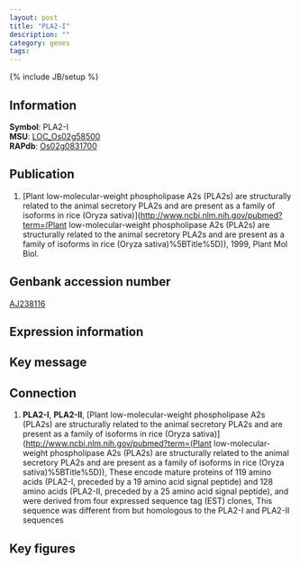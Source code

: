 ```yaml
---
layout: post
title: "PLA2-I"
description: ""
category: genes
tags: 
---
```

{% include JB/setup %}

## Information
__Symbol__: PLA2-I  
__MSU__: [LOC_Os02g58500](http://rice.plantbiology.msu.edu/cgi-bin/ORF_infopage.cgi?orf=LOC_Os02g58500)  
__RAPdb__: [Os02g0831700](http://rapdb.dna.affrc.go.jp/viewer/gbrowse_details/irgsp1?name=Os02g0831700)  

## Publication
1. [Plant low-molecular-weight phospholipase A2s (PLA2s) are structurally related to the animal secretory PLA2s and are present as a family of isoforms in rice (Oryza sativa)](http://www.ncbi.nlm.nih.gov/pubmed?term=(Plant low-molecular-weight phospholipase A2s (PLA2s) are structurally related to the animal secretory PLA2s and are present as a family of isoforms in rice (Oryza sativa)%5BTitle%5D)), 1999, Plant Mol Biol.

## Genbank accession number
[AJ238116](http://www.ncbi.nlm.nih.gov/nuccore/AJ238116)

## Expression information

## Key message

## Connection
1. __PLA2-I__, __PLA2-II__, [Plant low-molecular-weight phospholipase A2s (PLA2s) are structurally related to the animal secretory PLA2s and are present as a family of isoforms in rice (Oryza sativa)](http://www.ncbi.nlm.nih.gov/pubmed?term=(Plant low-molecular-weight phospholipase A2s (PLA2s) are structurally related to the animal secretory PLA2s and are present as a family of isoforms in rice (Oryza sativa)%5BTitle%5D)),  These encode mature proteins of 119 amino acids (PLA2-I, preceded by a 19 amino acid signal peptide) and 128 amino acids (PLA2-II, preceded by a 25 amino acid signal peptide), and were derived from four expressed sequence tag (EST) clones, This sequence was different from but homologous to the PLA2-I and PLA2-II sequences

## Key figures


